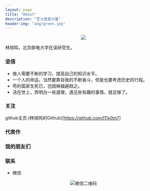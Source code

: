 ```yaml
---
layout: page
title: "About"
description: "芝士就是力量"
header-img: "img/green.jpg"
---
```



<center>
    <p><img src="http://odjt9j2ec.bkt.clouddn.com/skyhigh.ico" align="center"></p>
</center>

林旭鸣，北京邮电大学在读研究生。

### 坚信


- 做人需要不断的学习，提高自己的知识水平。
- 一个人的命运，当然要靠自我的不断奋斗，但是也要考虑历史的行程。
- 苟利国家生死已，岂因祸福避趋之。
- 活在世上，弄明白一些道理，遇见些有趣的事情，就足够了。


### 关注

github主页:(林旭鸣的Github)[https://github.com/l11x0m7]

### 代表作

### 我的朋友们

### 联系

- 微信

<center>
    <p><img src="http://odjt9j2ec.bkt.clouddn.com/weixin.jpg" align="center" alt="微信二维码"></p>
</center>






